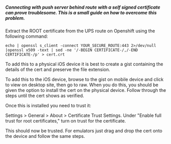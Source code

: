 ##### Connecting with push server behind route with a self signed certificate can prove troublesome. This is a small guide on how to overcome this problem.

Extract the ROOT certificate from the UPS route on Openshift using the following command:
 
```
echo | openssl s_client -connect YOUR_SECURE_ROUTE:443 2>/dev/null |openssl x509 -text | sed -ne '/-BEGIN CERTIFICATE-/,/-END CERTIFICATE-/p' > cert.crt
```

To add this to a physical iOS device it is best to create a gist containing the details of the cert and preserve the file extension.

To add this to the iOS device, browse to the gist on mobile device and click to view on desktop site, then go to raw.
When you do this, you should be given the option to install the cert on the physical device. Follow through the steps until the cert shows as verified.

Once this is installed you need to trust it:

Settings > General > About > Certificate Trust Settings. Under "Enable full trust for root certificates," turn on trust for the certificate. 

This should now be trusted. For emulators just drag and drop the cert onto the device and follow the same steps.
